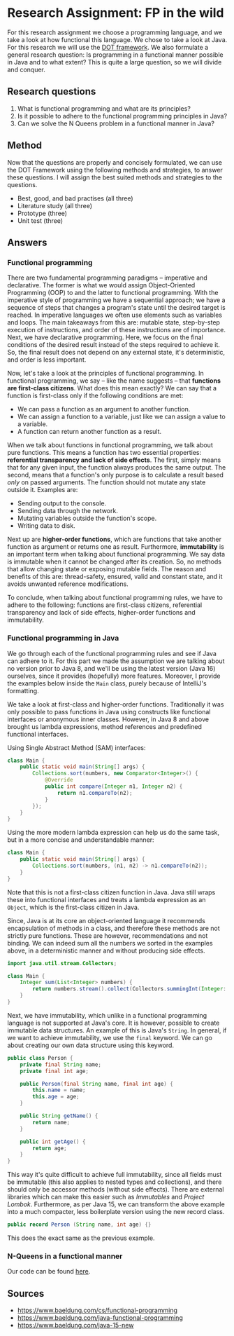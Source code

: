 # Research Assignment: FP in the wild

For this research assignment we choose a programming language, and we take a look at how functional this language. We
chose to take a look at Java. For this research we will use
the [DOT framework](http://ictresearchmethods.nl/The_DOT_Framework). We also formulate a general research question: Is
programming in a functional manner possible in Java and to what extent? This is quite a large question, so we will
divide and conquer.

## Research questions

1. What is functional programming and what are its principles?
2. Is it possible to adhere to the functional programming principles in Java?
3. Can we solve the N Queens problem in a functional manner in Java?

## Method

Now that the questions are properly and concisely formulated, we can use the DOT Framework using the following methods
and strategies, to answer these questions. I will assign the best suited methods and strategies to the questions.

- Best, good, and bad practises (all three)
- Literature study (all three)
- Prototype (three)
- Unit test (three)

## Answers

### Functional programming

There are two fundamental programming paradigms – imperative and declarative. The former is what we would assign
Object-Oriented Programming (OOP) to and the latter to functional programming. With the imperative style of programming
we have a sequential approach; we have a sequence of steps that changes a program's state until the desired target is
reached. In imperative languages we often use elements such as variables and loops. The main takeaways from this are:
mutable state, step-by-step execution of instructions, and order of these instructions are of importance. Next, we have
declarative programming. Here, we focus on the final conditions of the desired result instead of the steps required to
achieve it. So, the final result does not depend on any external state, it's deterministic, and order is less important.

Now, let's take a look at the principles of functional programming. In functional programming, we say – like the name
suggests – that **functions are first-class citizens**. What does this mean exactly? We can say that a function is
first-class only if the following conditions are met:

- We can pass a function as an argument to another function.
- We can assign a function to a variable, just like we can assign a value to a variable.
- A function can return another function as a result.

When we talk about functions in functional programming, we talk about pure functions. This means a function has two
essential properties: **referential transparency and lack of side effects**. The first, simply means that for any given
input, the function always produces the same output. The second, means that a function's only purpose is to calculate a
result based *only* on passed arguments. The function should not mutate any state outside it. Examples are:

- Sending output to the console.
- Sending data through the network.
- Mutating variables outside the function's scope.
- Writing data to disk.

Next up are **higher-order functions**, which are functions that take another function as argument or returns one as
result. Furthermore, **immutability** is an important term when talking about functional programming. We say data is
immutable when it cannot be changed after its creation. So, no methods that allow changing state or exposing mutable
fields. The reason and benefits of this are: thread-safety, ensured, valid and constant state, and it avoids unwanted
reference modifications.

To conclude, when talking about functional programming rules, we have to adhere to the following: functions are
first-class citizens, referential transparency and lack of side effects, higher-order functions and immutability.

### Functional programming in Java

We go through each of the functional programming rules and see if Java can adhere to it. For this part we made the
assumption we are talking about no version prior to Java 8, and we'll be using the latest version (Java 16) ourselves,
since it provides (hopefully) more features. Moreover, I provide the examples below inside the `Main` class, purely
because of IntelliJ's formatting.

We take a look at first-class and higher-order functions. Traditionally it was only possible to pass functions in Java
using constructs like functional interfaces or anonymous inner classes. However, in Java 8 and above brought us lambda
expressions, method references and predefined functional interfaces.

Using Single Abstract Method (SAM) interfaces:

```java
class Main {
    public static void main(String[] args) {
        Collections.sort(numbers, new Comparator<Integer>() {
            @Override
            public int compare(Integer n1, Integer n2) {
                return n1.compareTo(n2);
            }
        });
    }
}
```

Using the more modern lambda expression can help us do the same task, but in a more concise and understandable manner:

```java
class Main {
    public static void main(String[] args) {
        Collections.sort(numbers, (n1, n2) -> n1.compareTo(n2));
    }
}
```

Note that this is not a first-class citizen function in Java. Java still wraps these into functional interfaces and
treats a lambda expression as an `Object`, which is the first-class citizen in Java.

Since, Java is at its core an object-oriented language it recommends encapsulation of methods in a class, and therefore
these methods are not strictly pure functions. These are however, recommendations and not binding. We can indeed sum all
the numbers we sorted in the examples above, in a deterministic manner and without producing side effects.

```java
import java.util.stream.Collectors;

class Main {
    Integer sum(List<Integer> numbers) {
        return numbers.stream().collect(Collectors.summingInt(Integer::intValue));
    }
}
```

Next, we have immutability, which unlike in a functional programming language is not supported at Java's core. It is
however, possible to create immutable data structures. An example of this is Java's `String`. In general, if we want to
achieve immutability, we use the `final` keyword. We can go about creating our own data structure using this keyword.

```java
public class Person {
    private final String name;
    private final int age;

    public Person(final String name, final int age) {
        this.name = name;
        this.age = age;
    }

    public String getName() {
        return name;
    }

    public int getAge() {
        return age;
    }
}
```

This way it's quite difficult to achieve full immutability, since all fields must be immutable (this also applies to
nested types and collections), and there should only be accessor methods (without side effects). There are external
libraries which can make this easier such as *Immutables* and *Project Lombok*. Furthermore, as per Java 15, we can
transform the above example into a much compacter, less boilerplate version using the new record class.

```java
public record Person (String name, int age) {}
```

This does the exact same as the previous example.

### N-Queens in a functional manner

Our code can be found [here](https://github.com/jellehuibregtse/n-queens).

## Sources

- https://www.baeldung.com/cs/functional-programming
- https://www.baeldung.com/java-functional-programming
- https://www.baeldung.com/java-15-new